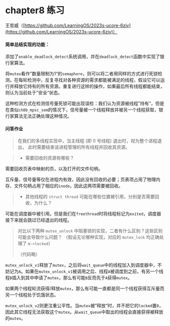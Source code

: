 # chapter8 练习

王哲威（[https://github.com/LearningOS/2023s-ucore-6ziv](https://github.com/LearningOS/2023s-ucore-6ziv)）

#### 简单总结实现的功能：

添加了`enable_deadlock_detect`系统调用，并在`deadlock_detect`函数中实现了银行家算法。

将`mutex`看作”数量限制为1“的`semaphore`，则可以将二者用同样的方式进行死锁检测。在每轮检测中，反复寻找对各种资源的需求都能被满足的线程，假设它可以运行并释放它持有的所有资源。重复进行这样的操作，如果最后所有线程都能结束，则认为当前处于”安全“状态。

这种检测方式在检测信号量死锁可能出现误检：我们认为资源被线程”持有“，但是在类似`ch8b_mpsc_sem`的情况下，信号量被一个线程释放并被另一个线程获取，银行家算法无法正确处理这种情况。

#### 问答作业

> 在我们的多线程实现中，当主线程 (即 0 号线程) 退出时，视为整个进程退出， 此时需要结束该进程管理的所有线程并回收其资源。

> - 需要回收的资源有哪些？

需要回收页表中映射的页，以及打开的文件句柄。

互斥量、信号量等仅在进程内有效，因此没有回收的必要；页表项占用了物理内存、文件句柄占用了相应的`inode`，因此这两项需要被回收。

> * 其他线程的 `struct thread` 可能在哪些位置被引用，分别是否需要回收，为什么？

可能在调度器中被引用。但是我们在`freethread`时将线程标记为`exited`，调度器接下来就会跳过已经退出的线程。

> 对比以下两种 `mutex_unlock` 中阻塞锁的实现，二者有什么区别？这些区别可能会导致什么问题？ （假设无论哪种实现，对应的 `mutex_lock` 均正确处理了 `m->locked`）
> 
> （代码略）

`mutex_unlock_v1`释放了`mutex`，之后将`wait_queue`中的线程加入到调度器中，不妨记为`A`。如果在`mutex_unlock_v1`被调用之后、线程`A`被调度到之前，有另一个线程`B`插入到其中申请了`mutex`，那么有可能`B`反而先于`A`获得`mutex`。

如果两个线程轮流获得/释放`mutex`，那么有可能一直都是同一个线程获得互斥量而另一个线程处于饥饿状态。

`mutex_unlock_v2`则更注重公平性。当`mutex`被”释放“时，并不把它的`locked`置`0`，因此其它线程无法获取这个`mutex`。从`wait_queue`中取出的线程会直接获得被释放的`mutex`。

